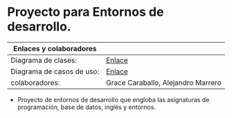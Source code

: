 # Proyecto para Entornos de desarrollo.

| Enlaces y colaboradores |  |
|---|---|
| Diagrama de clases: | [Enlace](/proyecto-ets/img/DiagramaClasesProyectoEts.drawio.png) |
| Diagrama de casos de uso: | [Enlace](diagramas/casos-uso-con-especificacion/README.md) |
| colaboradores: | Grace Caraballo, Alejandro Marrero |


- Proyecto de entornos de desarrollo que engloba las asignaturas de programación, base de datos, inglés y entornos.